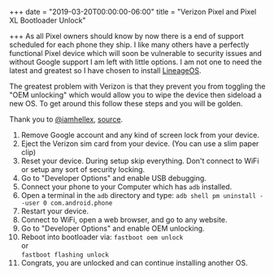 +++
date = "2019-03-20T00:00:00-06:00"
title = "Verizon Pixel and Pixel XL Bootloader Unlock"

+++
As all Pixel owners should know by now there is a end of support scheduled for each phone they ship. I like many others have a perfectly functional Pixel device which will soon be vulnerable to security issues and without Google support I am left with little options. I am not one to need the latest and greatest so I have chosen to install [LineageOS](https://wiki.lineageos.org/devices/sailfish/install "LineageOS").

The greatest problem with Verizon is that they prevent you from toggling the "OEM unlocking" which would allow you to wipe the device then sideload a new OS. To get around this follow these steps and you will be golden.

Thank you to [@iamhellex](https://twitter.com/iamkellex "Kellen"), [source](https://www.droid-life.com/2018/05/28/verizon-pixel-xl-bootloader-unlock/).

 1. Remove Google account and any kind of screen lock from your device.
 2. Eject the Verizon sim card from your device. (You can use a slim paper clip)
 3. Reset your device. During setup skip everything. Don't connect to WiFi or setup any sort of security locking.
 4. Go to "Developer Options" and enable USB debugging.
 5. Connect your phone to your Computer which has `adb` installed.
 6. Open a terminal in the `adb` directory and type:
    `adb shell pm uninstall --user 0 com.android.phone`
 7. Restart your device.
 8. Connect to WiFi, open a web browser, and go to any website.
 9. Go to "Developer Options" and enable OEM unlocking.
10. Reboot into bootloader via:
    `fastboot oem unlock`  
    or  
    `fastboot flashing unlock`
11. Congrats, you are unlocked and can continue installing another OS.